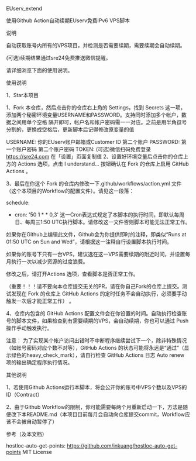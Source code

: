 EUserv_extend

使用Github Action自动续期EUserv免费IPv6 VPS脚本

说明

自动获取账号内所有的VPS项目，并检测是否需要续期，需要续期会自动续期。

(可选)续期结果通过sre24免费推送微信提醒。

请详细浏览下面的使用说明。

使用说明

1、Star本项目

1、Fork 本仓库，然后点击你的仓库右上角的 Settings，找到 Secrets 这一项，添加两个秘密环境变量USERNAME和PASSWORD。支持同时添加多个帐户，数据之间用单个空格 隔开即可，帐户名和帐户密码需一一对应。之前是用半角逗号分割的，更换成空格后，更新脚本后记得修改原变量的值

USERNAME: 你的EUserv账户邮箱或Customer ID 第二个账户
PASSWORD: 第一个账户密码 第二个账户密码
TOKEN: (可选)微信扫码免费登录 https://sre24.com 在「设置」页面复制值
2、设置好环境变量后点击你的仓库上方的 Actions 选项，点击 I understand... 按钮确认在 Fork 的仓库上启用 GitHub Actions 。

3、最后在你这个 Fork 的仓库内修改一下.github/workflows/action.yml 文件（这个本项目的Workflow的配置文件）。请见这一段落：

schedule:
  - cron: '50 1 * * 0,3'
这一Cron表达式规定了本脚本的执行时间，即默认每周日、每周三1:50 UTC执行脚本。请修改这一文件否则脚本可能无法正常工作。

如果你在Github上编辑此文件，Github会为你提供即时的注释，即类似“Runs at 01:50 UTC on Sun and Wed”，请根据这一注释自行设置脚本执行时间。

如果你的账号下只有一台VPS，建议选在这一VPS需要续期的附近时间，并设置每月执行一次以减少资源的过度浪费。

修改之后，请打开Actions 选项，查看脚本是否正常工作。

（重要！！！请不要向本仓库提交无关的PR，请在你自己Fork的仓库上提交。测试发现在 Fork 的仓库上 GitHub Actions 的定时任务不会自动执行，必须要手动触发一次后才能正常工作） 。

4、仓库内包含的 GitHub Actions 配置文件会在你设置的时间。自动执行检查账号的脚本文件，如果检查到有需要续期的VPS，会自动续期，你也可以通过 Push 操作手动触发执行。

注意： 为了实现某个帐户访问出错时不中断程序继续尝试下一个，除非特殊情况（如账号密码对应个数不对等），GitHub Actions 的状态可能将永远是“通过”（显示绿色的heavy_check_mark），请自行检查 GitHub Actions 日志 Auto renew 项的输出确定程序执行情况。

其他说明

1、若使用Github Actions运行本脚本，将会公开你的账号中VPS个数以及VPS的ID（Contract）

2、由于Github Workflow的限制，你可能需要每两个月重新启动一下，方法是随便改下本README.md（本项目目前每月会自动向仓库提交commit，Workflow应该不会被自动暂停了）

参考（及本文档）

hostloc-auto-get-points: https://github.com/inkuang/hostloc-auto-get-points MIT License

